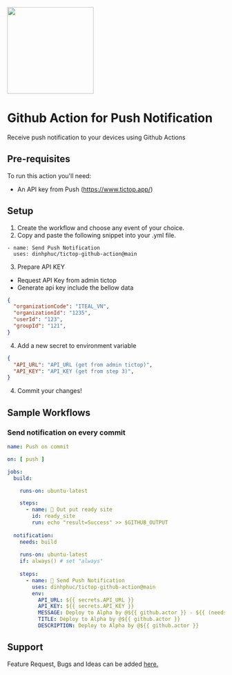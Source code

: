 <img width="200" src="https://www.tictop.vn/wp-content/uploads/2021/08/prod_brand.svg"/>

# Github Action for Push Notification

Receive push notification to your devices using Github Actions

## Pre-requisites

To run this action you'll need:

- An API key from Push (https://www.tictop.app/)

## Setup

1. Create the workflow and choose any event of your choice.
2. Copy and paste the following snippet into your .yml file.

```
- name: Send Push Notification
  uses: dinhphuc/tictop-github-action@main
```
3. Prepare API KEY
 - Request API Key from admin tictop
 - Generate api key include the bellow data
```json
{
  "organizationCode": "ITEAL_VN",
  "organizationId": "1235",
  "userId": "123",
  "groupId": "121",
}
```
4. Add a new secret to environment variable
```json
{
  "API_URL": "API_URL (get from admin tictop)",
  "API_KEY": "API_KEY (get from step 3)",
}
```
4. Commit your changes!

## Sample Workflows

### Send notification on every commit

```yaml
name: Push on commit

on: [ push ]

jobs:
  build:

    runs-on: ubuntu-latest

    steps:
      - name: 🚀 Out put ready site
        id: ready_site
        run: echo "result=Success" >> $GITHUB_OUTPUT
        
  notification:
    needs: build
    
    runs-on: ubuntu-latest
    if: always() # set "always"
    
    steps:
      - name: 🔔 Send Push Notification
        uses: dinhphuc/tictop-github-action@main
        env:
          API_URL: ${{ secrets.API_URL }}
          API_KEY: ${{ secrets.API_KEY }}
          MESSAGE: Deploy to Alpha by @${{ github.actor }} - ${{ (needs.build.result == 'success') && 'Success' || 'Failure' }}
          TITLE: Deploy to Alpha by @${{ github.actor }}
          DESCRIPTION: Deploy to Alpha by @${{ github.actor }}

```

## Support

Feature Request, Bugs and Ideas can be added [here.](https://github.com/dinhphuc/tictop-github-action/issues)
